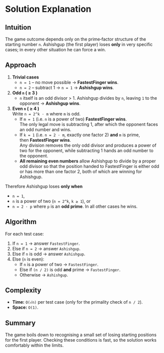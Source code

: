 # Solution Explanation

## Intuition
The game outcome depends only on the prime‐factor structure of the starting number `n`.
Ashishgup (the first player) loses **only** in very specific cases; in every other
situation he can force a win.

## Approach
1. **Trivial cases**
   * `n = 1` – no move possible → **FastestFinger wins**.
   * `n = 2` – subtract 1 → `n = 1` → **Ashishgup wins**.
2. **Odd `n` ( ≥ 3 )**
   * `n` itself is an odd divisor > 1. Ashishgup divides by `n`,
     leaving `1` to the opponent → **Ashishgup wins**.
3. **Even `n` ( ≥ 4 )**  
   Write `n = 2^k · m` where `m` is odd.
   * If `m = 1` (i.e. `n` is a power of two) **FastestFinger wins**.  
     The only legal move is subtracting 1, after which the opponent
     faces an odd number and wins.
   * If `k = 1` (i.e. `n = 2 · m`, exactly one factor 2) **and** `m` is prime,  
     then **FastestFinger wins**.  
     Any division removes the only odd divisor and produces a power of two for
     the opponent, while subtracting 1 hands an odd number to the opponent.
   * **All remaining even numbers** allow Ashishgup to divide by a proper odd
     divisor so that the position handed to FastestFinger is either odd or has
     more than one factor 2, both of which are winning for Ashishgup.

Therefore Ashishgup loses **only when**
* `n = 1`,
* `n` is a power of two (`n = 2^k`, `k ≥ 1`), or
* `n = 2 · p` where `p` is an **odd prime**.
In all other cases he wins.

## Algorithm
For each test case:
1. If `n = 1` → answer `FastestFinger`.
2. Else if `n = 2` → answer `Ashishgup`.
3. Else if `n` is odd → answer `Ashishgup`.
4. Else (`n` is even):
   * If `n` is a power of two → `FastestFinger`.
   * Else if `(n / 2)` is odd **and** prime → `FastestFinger`.
   * Otherwise → `Ashishgup`.

## Complexity
* **Time:** `O(√n)` per test case (only for the primality check of `n / 2`).
* **Space:** `O(1)`.

## Summary
The game boils down to recognising a small set of losing starting positions
for the first player. Checking these conditions is fast, so the solution works
comfortably within the limits. 